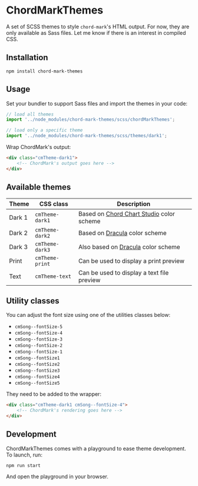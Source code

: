 # ChordMarkThemes

A set of SCSS themes to style `chord-mark`'s HTML output.
For now, they are only available as Sass files.
Let me know if there is an interest in compiled CSS.

## Installation

```shell
npm install chord-mark-themes
```

## Usage

Set your bundler to support Sass files and import the themes in your code:

```javascript
// load all themes
import '../node_modules/chord-mark-themes/scss/chordMarkThemes';

// load only a specific theme
import '../node_modules/chord-mark-themes/scss/themes/dark1';
```

Wrap ChordMark's output:

```html
<div class="cmTheme-dark1">
	<!-- ChordMark's output goes here -->
</div>
```

## Available themes

| Theme  | CSS class       | Description                                                                        |
| ------ | --------------- | ---------------------------------------------------------------------------------- |
| Dark 1 | `cmTheme-dark1` | Based on [Chord Chart Studio](https://chord-chart-studio.netlify.app) color scheme |
| Dark 2 | `cmTheme-dark2` | Based on [Dracula](https://spec.draculatheme.com) color scheme                     |
| Dark 3 | `cmTheme-dark3` | Also based on [Dracula](https://spec.draculatheme.com) color scheme                |
| Print  | `cmTheme-print` | Can be used to display a print preview                                             |
| Text   | `cmTheme-text`  | Can be used to display a text file preview                                         |

## Utility classes

You can adjust the font size using one of the utilities classes below:

-   `cmSong--fontSize-5`
-   `cmSong--fontSize-4`
-   `cmSong--fontSize-3`
-   `cmSong--fontSize-2`
-   `cmSong--fontSize-1`
-   `cmSong--fontSize1`
-   `cmSong--fontSize2`
-   `cmSong--fontSize3`
-   `cmSong--fontSize4`
-   `cmSong--fontSize5`

They need to be added to the wrapper:

```html
<div class="cmTheme-dark1 cmSong--fontSize-4">
	<!-- ChordMark's rendering goes here -->
</div>
```

## Development

ChordMarkThemes comes with a playground to ease theme development. To launch, run:

```shell
npm run start
```

And open the playground in your browser.
